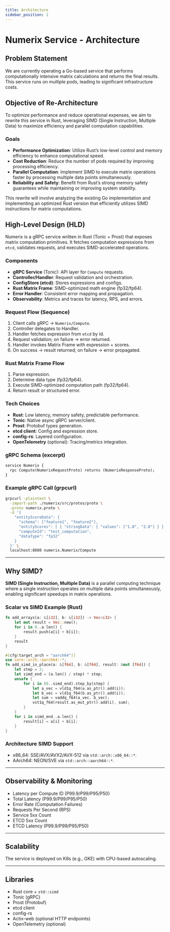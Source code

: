 ```yaml
---
title: Architecture
sidebar_position: 1
---
```


# Numerix Service - Architecture

## Problem Statement
We are currently operating a Go-based service that performs computationally intensive matrix calculations and returns the final results. This service runs on multiple pods, leading to significant infrastructure costs.

## Objective of Re-Architecture
To optimize performance and reduce operational expenses, we aim to rewrite this service in Rust, leveraging SIMD (Single Instruction, Multiple Data) to maximize efficiency and parallel computation capabilities.

### Goals
- **Performance Optimization**: Utilize Rust’s low-level control and memory efficiency to enhance computational speed.
- **Cost Reduction**: Reduce the number of pods required by improving processing efficiency.
- **Parallel Computation**: Implement SIMD to execute matrix operations faster by processing multiple data points simultaneously.
- **Reliability and Safety**: Benefit from Rust’s strong memory safety guarantees while maintaining or improving system stability.

This rewrite will involve analyzing the existing Go implementation and implementing an optimized Rust version that efficiently utilizes SIMD instructions for matrix computations.

## High-Level Design (HLD)

Numerix is a gRPC service written in Rust (Tonic + Prost) that exposes matrix computation primitives. It fetches computation expressions from `etcd`, validates requests, and executes SIMD-accelerated operations.

### Components
- **gRPC Service** (Tonic): API layer for `Compute` requests.
- **Controller/Handler**: Request validation and orchestration.
- **ConfigStore (etcd)**: Stores expressions and configs.
- **Rust Matrix Frame**: SIMD-optimized math engine (fp32/fp64).
- **Error Handler**: Consistent error mapping and propagation.
- **Observability**: Metrics and traces for latency, RPS, and errors.

### Request Flow (Sequence)
1. Client calls gRPC → `Numerix/Compute`.
2. Controller delegates to Handler.
3. Handler fetches expression from `etcd` by id.
4. Request validation; on failure → error returned.
5. Handler invokes Matrix Frame with expression + scores.
6. On success → result returned; on failure → error propagated.

### Rust Matrix Frame Flow
1. Parse expression.
2. Determine data type (fp32/fp64).
3. Execute SIMD-optimized computation path (fp32/fp64).
4. Return result or structured error.

### Tech Choices
- **Rust**: Low latency, memory safety, predictable performance.
- **Tonic**: Native async gRPC server/client.
- **Prost**: Protobuf types generation.
- **etcd client**: Config and expression store.
- **config-rs**: Layered configuration.
- **OpenTelemetry** (optional): Tracing/metrics integration.

### gRPC Schema (excerpt)
```protobuf
service Numerix {
  rpc Compute(NumerixRequestProto) returns (NumerixResponseProto);
}
```

### Example gRPC Call (grpcurl)
```bash
grpcurl -plaintext \
  -import-path ./numerix/src/protos/proto \
  -proto numerix.proto \
  -d '{
    "entityScoreData": {
      "schema": ["feature1", "feature2"],
      "entityScores": [ { "stringData": { "values": ["1.0", "2.0"] } } ],
      "computeId": "test_computation",
      "dataType": "fp32"
    }
  }' \
  localhost:8080 numerix.Numerix/Compute
```

---

## Why SIMD?

**SIMD (Single Instruction, Multiple Data)** is a parallel computing technique where a single instruction operates on multiple data points simultaneously, enabling significant speedups in matrix operations.

### Scalar vs SIMD Example (Rust)
```rust
fn add_arrays(a: &[i32], b: &[i32]) -> Vec<i32> {
    let mut result = Vec::new();
    for i in 0..a.len() {
        result.push(a[i] + b[i]);
    }
    result
}
```

```rust
#[cfg(target_arch = "aarch64")]
use core::arch::aarch64::*;
fn add_simd_in_place(a: &[f64], b: &[f64], result: &mut [f64]) {
    let step = 2;
    let simd_end = (a.len() / step) * step;
    unsafe {
        for i in (0..simd_end).step_by(step) {
            let a_vec = vld1q_f64(a.as_ptr().add(i));
            let b_vec = vld1q_f64(b.as_ptr().add(i));
            let sum = vaddq_f64(a_vec, b_vec);
            vst1q_f64(result.as_mut_ptr().add(i), sum);
        }
    }
    for i in simd_end..a.len() {
        result[i] = a[i] + b[i];
    }
}
```

### Architecture SIMD Support
- x86_64: SSE/AVX/AVX2/AVX-512 via `std::arch::x86_64::*`.
- AArch64: NEON/SVE via `std::arch::aarch64::*`.

---

## Observability & Monitoring
- Latency per Compute ID (P99.9/P99/P95/P50)
- Total Latency (P99.9/P99/P95/P50)
- Error Rate (Computation Failures)
- Requests Per Second (RPS)
- Service 5xx Count
- ETCD 5xx Count
- ETCD Latency (P99.9/P99/P95/P50)

---

## Scalability
The service is deployed on K8s (e.g., GKE) with CPU-based autoscaling.

---

## Libraries
- Rust core + `std::simd`
- Tonic (gRPC)
- Prost (Protobuf)
- etcd client
- config-rs
- Actix-web (optional HTTP endpoints)
- OpenTelemetry (optional)


